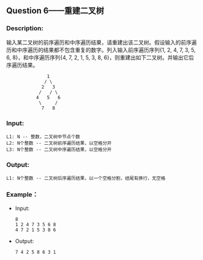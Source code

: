 ## Question 6——重建二叉树
### Description:
 输入某二叉树的前序遍历和中序遍历结果，请重建出该二叉树。假设输入的前序遍历和中序遍历的结果都不包含重复的数字。列入输入前序遍历序列{1, 2, 4, 7, 3, 5, 6, 8}，和中序遍历序列{4, 7, 2, 1, 5, 3, 8, 6}，则重建出如下二叉树。并输出它后序遍历结果。
 ```
                1
               / \
              2   3
             /   / \
            4   5   6
             \     /
              7   8
 ```
 
### Input:
 
    L1: N -- 整数，二叉树中节点个数
    L2: N个整数 -- 二叉树前序遍历结果，以空格分开
    L3: N个整数 -- 二叉树中序遍历结果，以空格分开
 
### Output:
    L1: N个整数 -- 二叉树后序遍历结果，以一个空格分割，结尾有换行，无空格
 
### Example：
* Input:
    ```
    8
    1 2 4 7 3 5 6 8
    4 7 2 1 5 3 8 6
    ```

 * Output:
    ```
    7 4 2 5 8 6 3 1
    ```
